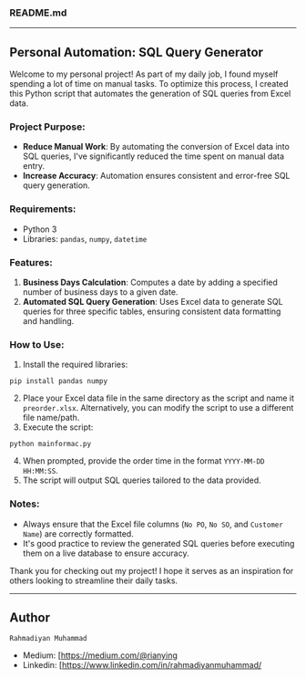 ### README.md

---

## Personal Automation: SQL Query Generator

Welcome to my personal project! As part of my daily job, I found myself spending a lot of time on manual tasks. To optimize this process, I created this Python script that automates the generation of SQL queries from Excel data.

### Project Purpose:
- **Reduce Manual Work**: By automating the conversion of Excel data into SQL queries, I've significantly reduced the time spent on manual data entry.
- **Increase Accuracy**: Automation ensures consistent and error-free SQL query generation.

### Requirements:
- Python 3
- Libraries: `pandas`, `numpy`, `datetime`

### Features:
1. **Business Days Calculation**: Computes a date by adding a specified number of business days to a given date.
2. **Automated SQL Query Generation**: Uses Excel data to generate SQL queries for three specific tables, ensuring consistent data formatting and handling.

### How to Use:
1. Install the required libraries:
```
pip install pandas numpy
```
2. Place your Excel data file in the same directory as the script and name it `preorder.xlsx`. Alternatively, you can modify the script to use a different file name/path.
3. Execute the script:
```
python mainformac.py
```
4. When prompted, provide the order time in the format `YYYY-MM-DD HH:MM:SS`.
5. The script will output SQL queries tailored to the data provided.

### Notes:
- Always ensure that the Excel file columns (`No PO`, `No SO`, and `Customer Name`) are correctly formatted.
- It's good practice to review the generated SQL queries before executing them on a live database to ensure accuracy.

Thank you for checking out my project! I hope it serves as an inspiration for others looking to streamline their daily tasks.

---

## Author

`Rahmadiyan Muhammad`

- Medium: [https://medium.com/@rianying
- Linkedin: [https://www.linkedin.com/in/rahmadiyanmuhammad/
